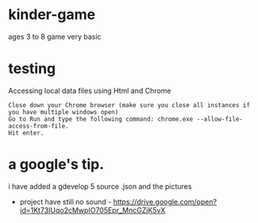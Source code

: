 # kinder-game
ages 3 to 8 game very basic
# testing
Accessing local data files using Html and Chrome

    Close down your Chrome browser (make sure you close all instances if you have multiple windows open)
    Go to Run and type the following command: chrome.exe --allow-file-access-from-file.
    Hit enter.
# a google's tip.

i have added a gdevelop 5 source .json and the pictures
- project have still no sound -
https://drive.google.com/open?id=1Kt73IUqo2cMwpIO705Epr_MncGZjK5vX

